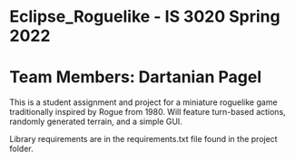 # Eclipse_Roguelike - IS 3020 Spring 2022
# Team Members: Dartanian Pagel
 
This is a student assignment and project for a miniature roguelike game traditionally inspired by Rogue from 1980. Will feature turn-based actions, randomly generated terrain, and a simple GUI. 

Library requirements are in the requirements.txt file found in the project folder.